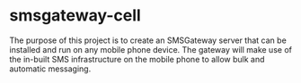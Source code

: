 smsgateway-cell
===============

The purpose of this project is to create an SMSGateway server that can be installed and run on any mobile phone device. The gateway will make use of the in-built SMS infrastructure on the mobile phone to allow bulk and automatic messaging.
